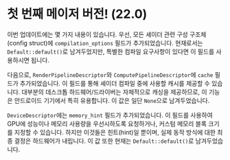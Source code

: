 # 첫 번째 메이저 버전! (22.0)

이번 업데이트에는 몇 가지 내용이 있습니다. 우선, 모든 셰이더 관련 구성 구조체(config struct)에 `compilation_options` 필드가 추가되었습니다. 현재로서는 `Default::default()`로 남겨두었지만, 특별한 컴파일 요구사항이 있다면 이 필드를 사용하시면 됩니다.

다음으로, `RenderPipelineDescriptor`와 `ComputePipelineDescriptor`에 `cache` 필드가 추가되었습니다. 이 필드를 통해 셰이더 컴파일 중에 사용할 캐시를 제공할 수 있습니다. 대부분의 데스크톱 하드웨어/드라이버는 자체적으로 캐싱을 제공하므로, 이 기능은 안드로이드 기기에서 특히 유용합니다. 이 값은 일단 `None`으로 남겨두었습니다.

`DeviceDescriptor`에는 `memory_hint` 필드가 추가되었습니다. 이 필드를 사용하여 GPU에 성능이나 메모리 사용량을 우선시하도록 요청하거나, 커스텀 메모리 블록 크기를 지정할 수 있습니다. 하지만 이것들은 힌트(hint)일 뿐이며, 실제 동작 방식에 대한 최종 결정은 하드웨어가 내립니다. 이 값 또한 현재는 `Default::default()`로 남겨두었습니다.
